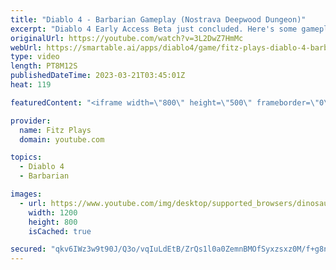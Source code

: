 ```yaml
---
title: "Diablo 4 - Barbarian Gameplay (Nostrava Deepwood Dungeon)"
excerpt: "Diablo 4 Early Access Beta just concluded. Here's some gameplay footage of my Barbarian completing the dungeon Nostrava ..."
originalUrl: https://youtube.com/watch?v=3L2DwZ7HmMc
webUrl: https://smartable.ai/apps/diablo4/game/fitz-plays-diablo-4-barbarian-gameplay-nostrava-deepwood-dungeon/
type: video
length: PT8M12S
publishedDateTime: 2023-03-21T03:45:01Z
heat: 119

featuredContent: "<iframe width=\"800\" height=\"500\" frameborder=\"0\" src=\"https://www.youtube.com/embed/3L2DwZ7HmMc\" allow=\"accelerometer; autoplay; encrypted-media; gyroscope; picture-in-picture\" allowfullscreen></iframe>"

provider:
  name: Fitz Plays
  domain: youtube.com

topics:
  - Diablo 4
  - Barbarian

images:
  - url: https://www.youtube.com/img/desktop/supported_browsers/dinosaur.png
    width: 1200
    height: 800
    isCached: true

secured: "qkv6IWz3w9t90J/Q3o/vqIuLdEtB/ZrQs1l0a0ZemnBMOfSyxzsxz0M/f+g8nviVBd6XaxIWgZGMM5gqw2Z6Z+y9PFlw177t4wQglea+eRvqxrJlcJo9rYm9tHxlbSQsXqzLrcJQSNNU3Fo8s6ByYtpDkNPRvgiIj6vGQJeGc/ofY6klAOuWCk3aCYtoml/BELTGitoNZHL1+KBrULfU4amJ0JuFnJH0FOo66zu7IzAvZVOSohRyvy6RDliX7KpZp0eKnSo7Xix6H86Y32hD7ubKdjdTuI/3ixKXVGmsrdTiLaMO0X7R43mu9nE791NT4nmQwvkBoagzx0j9iVOXTHY4n3xsU7ceQUlu7WCMpTNV1NLC73PjUfe2jXZMfrOoKjns5i14IhuSOShhie05wEwFrvFyDvpn8bnIQCN4rzc=;1vhbYtazhxEaXlQsSLPAow=="
---
```


